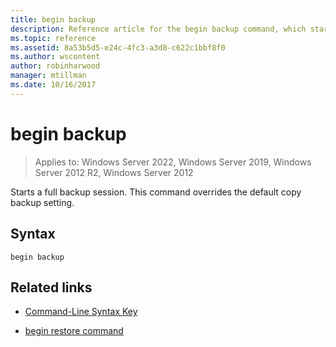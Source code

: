 ```yaml
---
title: begin backup
description: Reference article for the begin backup command, which starts a full backup session.
ms.topic: reference
ms.assetid: 8a53b5d5-e24c-4fc3-a3d8-c622c1bbf8f0
ms.author: wscontent
author: robinharwood
manager: mtillman
ms.date: 10/16/2017
---
```


# begin backup

>Applies to: Windows Server 2022, Windows Server 2019, Windows Server 2012 R2, Windows Server 2012

Starts a full backup session. This command overrides the default copy backup setting.

## Syntax

```
begin backup
```

## Related links

- [Command-Line Syntax Key](command-line-syntax-key.md)

- [begin restore command](begin-restore.md)
